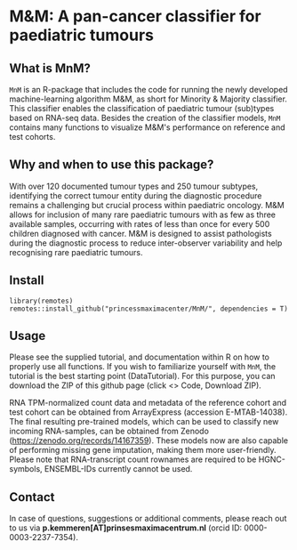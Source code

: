# M&M: A pan-cancer classifier for paediatric tumours

## What is MnM?

`MnM` is an R-package that includes the code for running the newly developed machine-learning algorithm M&M, as short for Minority & Majority classifier. This classifier enables the classification of paediatric tumour (sub)types based on RNA-seq data. Besides the creation of the classifier models, `MnM` contains many functions to visualize M&M's performance on reference and test cohorts.

## Why and when to use this package?

With over 120 documented tumour types and 250 tumour subtypes, identifying the correct tumour entity during the diagnostic procedure remains a challenging but crucial process within paediatric oncology. M&M allows for inclusion of many rare paediatric tumours with as few as three available samples, occurring with rates of less than once for every 500 children diagnosed with cancer. M&M is designed to assist pathologists during the diagnostic process to reduce inter-observer variability and help recognising rare paediatric tumours.

## Install

```{r}
library(remotes)
remotes::install_github("princessmaximacenter/MnM/", dependencies = T)

```

## Usage

Please see the supplied tutorial, and documentation within R on how to properly use all functions. If you wish to familiarize yourself with `MnM`, the tutorial is the best starting point (DataTutorial). For this purpose, you can download the ZIP of this github page (click <> Code, Download ZIP). 

RNA TPM-normalized count data and metadata of the reference cohort and test cohort can be obtained from ArrayExpress (accession E-MTAB-14038). The final resulting pre-trained models, which can be used to classify new incoming RNA-samples, can be obtained from Zenodo (https://zenodo.org/records/14167359). These models now are also capable of performing missing gene imputation, making them more user-friendly. Please note that RNA-transcript count rownames are required to be HGNC-symbols, ENSEMBL-IDs currently cannot be used. 

## Contact

In case of questions, suggestions or additional comments, please reach out to us via **p.kemmeren[AT]prinsesmaximacentrum.nl** (orcid ID: 0000-0003-2237-7354).
